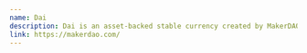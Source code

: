 ```yaml
---
name: Dai
description: Dai is an asset-backed stable currency created by MakerDAO.
link: https://makerdao.com/
---
```

